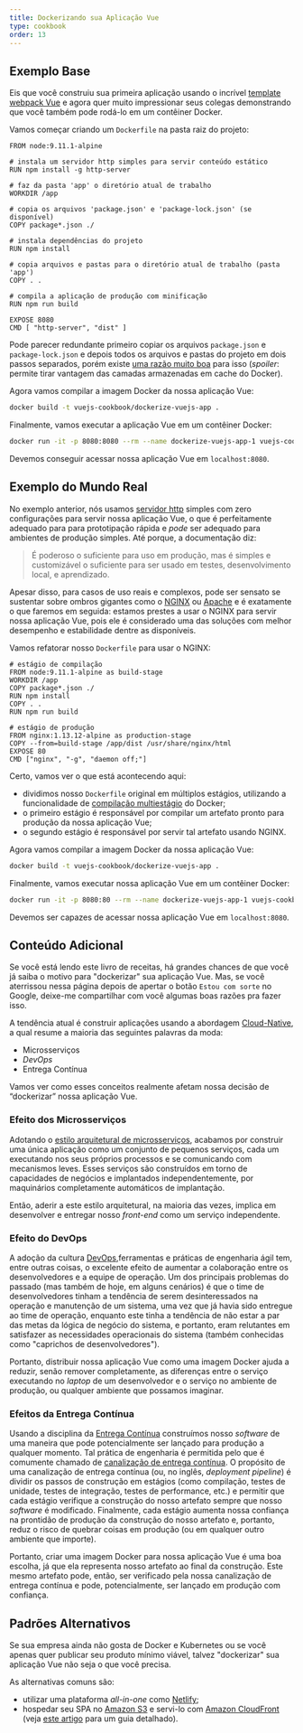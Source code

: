```yaml
---
title: Dockerizando sua Aplicação Vue
type: cookbook
order: 13
---
```


## Exemplo Base

Eis que você construiu sua primeira aplicação usando o incrível [template webpack Vue](https://github.com/vuejs-templates/webpack) e agora quer muito impressionar seus colegas demonstrando que você também pode rodá-lo em um contêiner Docker.

Vamos começar criando um `Dockerfile` na pasta raiz do projeto:

```docker
FROM node:9.11.1-alpine

# instala um servidor http simples para servir conteúdo estático
RUN npm install -g http-server

# faz da pasta 'app' o diretório atual de trabalho
WORKDIR /app

# copia os arquivos 'package.json' e 'package-lock.json' (se disponível)
COPY package*.json ./

# instala dependências do projeto
RUN npm install

# copia arquivos e pastas para o diretório atual de trabalho (pasta 'app')
COPY . .

# compila a aplicação de produção com minificação
RUN npm run build

EXPOSE 8080
CMD [ "http-server", "dist" ]
```

Pode parecer redundante primeiro copiar os arquivos `package.json` e `package-lock.json` e depois todos os arquivos e pastas do projeto em dois passos separados, porém existe [uma razão muito boa](http://bitjudo.com/blog/2014/03/13/building-efficient-dockerfiles-node-dot-js/) para isso (_spoiler_: permite tirar vantagem das camadas armazenadas em cache do Docker).

Agora vamos compilar a imagem Docker da nossa aplicação Vue:

```bash
docker build -t vuejs-cookbook/dockerize-vuejs-app .
```

Finalmente, vamos executar a aplicação Vue em um contêiner Docker:

```bash
docker run -it -p 8080:8080 --rm --name dockerize-vuejs-app-1 vuejs-cookbook/dockerize-vuejs-app
```

Devemos conseguir acessar nossa aplicação Vue em `localhost:8080`.

## Exemplo do Mundo Real

No exemplo anterior, nós usamos [servidor http](https://github.com/indexzero/http-server) simples com zero configurações para servir nossa aplicação Vue, o que é perfeitamente adequado para para prototipação rápida e _pode_ ser adequado para ambientes de produção simples. Até porque, a documentação diz:

> É poderoso o suficiente para uso em produção, mas é simples e customizável o suficiente para ser usado em testes, desenvolvimento local, e aprendizado.

Apesar disso, para casos de uso reais e complexos, pode ser sensato se sustentar sobre ombros gigantes como o [NGINX](https://www.nginx.com/) ou [Apache](https://httpd.apache.org/) e é exatamente o que faremos em seguida: estamos prestes a usar o NGINX para servir nossa aplicação Vue, pois ele é considerado uma das soluções com melhor desempenho e estabilidade dentre as disponíveis.

Vamos refatorar nosso `Dockerfile` para usar o NGINX:

 ```docker
# estágio de compilação
FROM node:9.11.1-alpine as build-stage
WORKDIR /app
COPY package*.json ./
RUN npm install
COPY . .
RUN npm run build

# estágio de produção
FROM nginx:1.13.12-alpine as production-stage
COPY --from=build-stage /app/dist /usr/share/nginx/html
EXPOSE 80
CMD ["nginx", "-g", "daemon off;"]
```

Certo, vamos ver o que está acontecendo aqui:
* dividimos nosso `Dockerfile` original em múltiplos estágios, utilizando a funcionalidade de [compilação multiestágio](https://docs.docker.com/develop/develop-images/multistage-build/) do Docker;
* o primeiro estágio é responsável por compilar um artefato pronto para produção da nossa aplicação Vue;
* o segundo estágio é responsável por servir tal artefato usando NGINX.

Agora vamos compilar a imagem Docker da nossa aplicação Vue:

```bash
docker build -t vuejs-cookbook/dockerize-vuejs-app .
```

Finalmente, vamos executar nossa aplicação Vue em um contêiner Docker:

```bash
docker run -it -p 8080:80 --rm --name dockerize-vuejs-app-1 vuejs-cookbook/dockerize-vuejs-app
```

Devemos ser capazes de acessar nossa aplicação Vue em `localhost:8080`.

## Conteúdo Adicional

Se você está lendo este livro de receitas, há grandes chances de que você já saiba o motivo para "dockerizar" sua aplicação Vue. Mas, se você aterrissou nessa página depois de apertar o botão `Estou com sorte` no Google, deixe-me compartilhar com você algumas boas razões pra fazer isso.

A tendência atual é construir aplicações usando a abordagem [Cloud-Native](https://pivotal.io/cloud-native), a qual resume a maioria das seguintes palavras da moda:
* Microsserviços
* _DevOps_
* Entrega Contínua

Vamos ver como esses conceitos realmente afetam nossa decisão de “dockerizar” nossa aplicação Vue.

### Efeito dos Microsserviços

Adotando o [estilo arquitetural de microsserviços](https://martinfowler.com/microservices/), acabamos por construir uma única aplicação como um conjunto de pequenos serviços, cada um executando nos seus próprios processos e se comunicando com mecanismos leves. Esses serviços são construídos em torno de capacidades de negócios e implantados independentemente, por maquinários completamente automáticos de implantação.

Então, aderir a este estilo arquitetural, na maioria das vezes, implica em desenvolver e entregar nosso _front-end_ como um serviço independente.

### Efeito do DevOps

A adoção da cultura [DevOps](https://martinfowler.com/bliki/DevOpsCulture.html),ferramentas e práticas de engenharia ágil tem, entre outras coisas, o excelente efeito de aumentar a colaboração entre os desenvolvedores e a equipe de operação. Um dos principais problemas do passado (mas também de hoje, em alguns cenários) é que o time de desenvolvedores tinham a tendência de serem desinteressados na operação e manutenção de um sistema, uma vez que já havia sido entregue ao time de operação, enquanto este tinha a tendência de não estar a par das metas da lógica de negócio do sistema, e portanto, eram relutantes em satisfazer as necessidades operacionais do sistema (também conhecidas como "caprichos de desenvolvedores").

Portanto, distribuir nossa aplicação Vue como uma imagem Docker ajuda a reduzir, senão remover completamente, as diferenças entre o serviço executando no _laptop_ de um desenvolvedor e o serviço no ambiente de produção, ou qualquer ambiente que possamos imaginar.

### Efeitos da Entrega Contínua

Usando a disciplina da [Entrega Contínua](https://martinfowler.com/bliki/ContinuousDelivery.html) construímos nosso _software_ de uma maneira que pode potencialmente ser lançado para produção a qualquer momento. Tal prática de engenharia é permitida pelo que é comumente  chamado de [canalização de entrega contínua](https://martinfowler.com/bliki/DeploymentPipeline.html). O propósito de uma canalização de entrega contínua (ou, no inglês, _deployment pipeline_) é dividir os passos de construção em estágios (como compilação, testes de unidade, testes de integração, testes de performance, etc.) e permitir que cada estágio verifique a construção do nosso artefato sempre que nosso _software_ é modificado. Finalmente, cada estágio aumenta nossa confiança na prontidão de produção da construção do nosso artefato e, portanto, reduz o risco de quebrar coisas em produção (ou em qualquer outro ambiente que importe).

Portanto, criar uma imagem Docker para nossa aplicação Vue é uma boa escolha, já que ela representa nosso artefato ao final da construção. Este mesmo artefato pode, então, ser verificado pela nossa canalização de entrega contínua e pode, potencialmente, ser lançado em produção com confiança.

## Padrões Alternativos

Se sua empresa ainda não gosta de Docker e Kubernetes ou se você apenas quer publicar seu produto mínimo viável, talvez "dockerizar" sua aplicação Vue não seja o que você precisa.

As alternativas comuns são:
* utilizar uma plataforma _all-in-one_ como [Netlify](https://www.netlify.com/);
* hospedar seu SPA no [Amazon S3](https://aws.amazon.com/s3/) e servi-lo com [Amazon CloudFront](https://aws.amazon.com/cloudfront/) (veja [este artigo](https://serverless-stack.com/chapters/deploy-the-frontend.html) para um guia detalhado).
